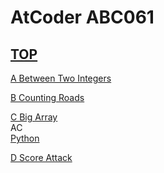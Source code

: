 # AtCoder ABC061  

## [TOP](https://atcoder.jp/contests/abc061)  

[A Between Two Integers](https://atcoder.jp/contests/abc061/tasks/abc061_a)  
[](https://atcoder.jp/contests/abc061/submissions/)  

[B Counting Roads](https://atcoder.jp/contests/abc061/tasks/abc061_b)  
[](https://atcoder.jp/contests/abc061/submissions/)  

[C Big Array](https://atcoder.jp/contests/abc061/tasks/abc061_c)  
AC  
[Python](https://atcoder.jp/contests/abc061/submissions/15528453)  

[D Score Attack](https://atcoder.jp/contests/abc061/tasks/abc061_d)  
[](https://atcoder.jp/contests/abc061/submissions/)  

